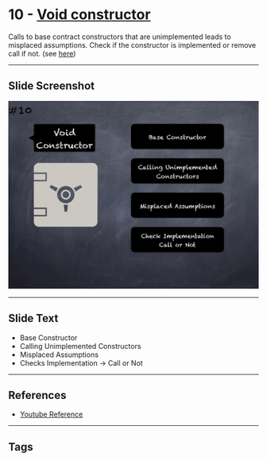 # 10 - [Void constructor](Void%20constructor.md)
Calls to base contract constructors that are unimplemented leads to misplaced assumptions. Check if the constructor is implemented or remove call if not. (see [here](https://github.com/crytic/slither/wiki/Detector-Documentation#void-constructor))

___
## Slide Screenshot
![010.jpg](../../images/4.%20Pitfalls%20and%20Best%20Practices%20101/010.jpg)
___
## Slide Text
- Base Constructor
- Calling Unimplemented Constructors
- Misplaced Assumptions
- Checks Implementation -> Call or Not
___
## References
- [Youtube Reference](https://youtu.be/OOzyoaYIw2k?t=932)
___
## Tags